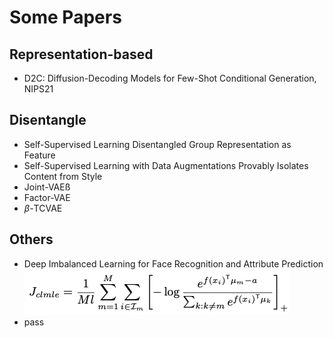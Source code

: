 # Some Papers
## Representation-based
* D2C: Diffusion-Decoding Models for Few-Shot Conditional Generation, NIPS21

## Disentangle
* Self-Supervised Learning Disentangled Group Representation as Feature
* Self-Supervised Learning with Data Augmentations Provably Isolates Content from Style
* Joint-VAEß
* Factor-VAE
* $\beta$-TCVAE
## Others
* Deep Imbalanced Learning for Face Recognition and Attribute Prediction
  ![loss_clmel](figure/loss_clmle.png "loss of clmle")
* pass
